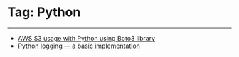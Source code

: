 # Tag: Python

---

- [AWS S3 usage with Python using Boto3 library](../posts/aws-s3-usage-python-boto3.md)
- [Python logging — a basic implementation](posts/python-logging-basic-implementation.md)